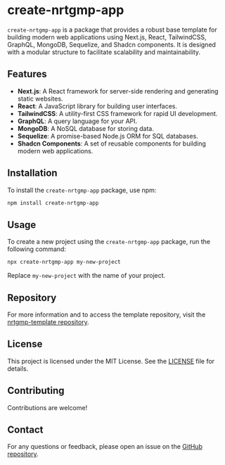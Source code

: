 # create-nrtgmp-app

`create-nrtgmp-app` is a package that provides a robust base template for building modern web applications using Next.js, React, TailwindCSS, GraphQL, MongoDB, Sequelize, and Shadcn components. It is designed with a modular structure to facilitate scalability and maintainability.

## Features

- **Next.js**: A React framework for server-side rendering and generating static websites.
- **React**: A JavaScript library for building user interfaces.
- **TailwindCSS**: A utility-first CSS framework for rapid UI development.
- **GraphQL**: A query language for your API.
- **MongoDB**: A NoSQL database for storing data.
- **Sequelize**: A promise-based Node.js ORM for SQL databases.
- **Shadcn Components**: A set of reusable components for building modern web applications.

## Installation

To install the `create-nrtgmp-app` package, use npm:

```bash
npm install create-nrtgmp-app
```

## Usage

To create a new project using the `create-nrtgmp-app` package, run the following command:

```bash
npx create-nrtgmp-app my-new-project
```

Replace `my-new-project` with the name of your project.

## Repository

For more information and to access the template repository, visit the [nrtgmp-template repository](https://github.com/iamabhi747/nrtgmp-template).

## License

This project is licensed under the MIT License. See the [LICENSE](LICENSE) file for details.

## Contributing

Contributions are welcome!

## Contact

For any questions or feedback, please open an issue on the [GitHub repository](https://github.com/iamabhi747/nrtgmp-template/issues).
